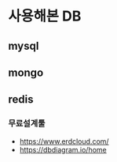 # 사용해본 DB
## mysql

## mongo

## redis

### 무료설계툴
- https://www.erdcloud.com/
- https://dbdiagram.io/home
